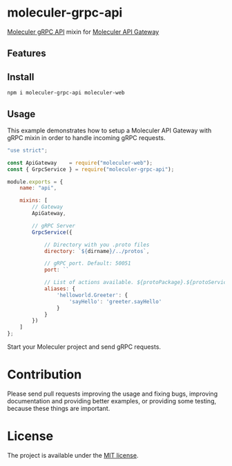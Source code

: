 # moleculer-grpc-api

[Moleculer gRPC API](https://grpc.io/) mixin for [Moleculer API Gateway](https://github.com/moleculerjs/moleculer-web)

## Features

## Install
```
npm i moleculer-grpc-api moleculer-web
```

## Usage
This example demonstrates how to setup a Moleculer API Gateway with gRPC mixin in order to handle incoming gRPC requests.

```js
"use strict";

const ApiGateway 	= require("moleculer-web");
const { GrpcService } = require("moleculer-grpc-api");

module.exports = {
    name: "api",

    mixins: [
        // Gateway
        ApiGateway,

        // gRPC Server
        GrpcService({

            // Directory with you .proto files
            directory: `${dirname}/../protos`,

            // gRPC port. Default: 50051
            port: ``

            // List of actions available. ${protoPackage}.${protoService}/${serviceName}: ${moleculerService}.${moculerAction}
            aliases: {
                'helloworld.Greeter': {
                    'sayHello': 'greeter.sayHello'
                }
            }
        })
    ]
};

```

Start your Moleculer project and send gRPC requests.

# Contribution
Please send pull requests improving the usage and fixing bugs, improving documentation and providing better examples, or providing some testing, because these things are important.

# License
The project is available under the [MIT license](https://tldrlegal.com/license/mit-license).
